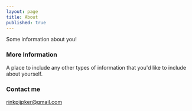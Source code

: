 ```yaml
---
layout: page
title: About
published: true
---
```


Some information about you!

### More Information

A place to include any other types of information that you'd like to include about yourself. 

### Contact me

[rinkpijpker@gmail.com](mailto:rinkpijpker@gmail.com)